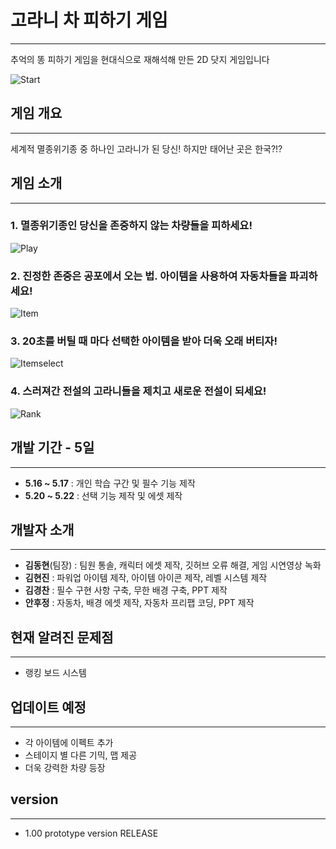 # 고라니 차 피하기 게임
---
추억의 똥 피하기 게임을 현대식으로 재해석해 만든 2D 닷지 게임입니다


![Start](https://github.com/F22b1rd10/Elk_Gametext/blob/main/Start.png)


## 게임 개요
---
세계적 멸종위기종 중 하나인 고라니가 된 당신! 
하지만 태어난 곳은 한국?!?


## 게임 소개
---
### 1. 멸종위기종인 당신을 존중하지 않는 차량들을 피하세요!
![Play](https://github.com/F22b1rd10/Elk_Gametext/blob/main/Play.png)

### 2. 진정한 존중은 공포에서 오는 법. 아이템을 사용하여 자동차들을 파괴하세요!
![Item](https://github.com/F22b1rd10/Elk_Gametext/blob/main/Item.png)

### 3. 20초를 버틸 때 마다 선택한 아이템을 받아 더욱 오래 버티자!
![Itemselect](https://github.com/F22b1rd10/Elk_Gametext/blob/main/Itemselect.png)

### 4. 스러져간 전설의 고라니들을 제치고 새로운 전설이 되세요!
![Rank](https://github.com/F22b1rd10/Elk_Gametext/blob/main/Rank.png)


## 개발 기간 - 5일
---
+ __5.16 ~ 5.17__ : 개인 학습 구간 및 필수 기능 제작
+ __5.20 ~ 5.22__ : 선택 기능 제작 및 에셋 제작


## 개발자 소개
---
+ __김동현__(팀장) : 팀원 통솔, 캐릭터 에셋 제작, 깃허브 오류 해결, 게임 시연영상 녹화
+ __김현진__ : 파워업 아이템 제작, 아이템 아이콘 제작, 레벨 시스템 제작
+ __김경찬__ : 필수 구현 사항 구축, 무한 배경 구축, PPT 제작
+ __안후정__ : 자동차, 배경 에셋 제작, 자동차 프리팹 코딩, PPT 제작


## 현재 알려진 문제점
---
+ 랭킹 보드 시스템


## 업데이트 예정
---
+ 각 아이템에 이펙트 추가
+ 스테이지 별 다른 기믹, 맵 제공
+ 더욱 강력한 차량 등장


## version
---
+ 1.00 prototype version RELEASE
